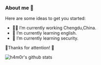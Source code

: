 ### About me 👋

Here are some ideas to get you started:

- 👨‍💼 I’m currently working Chengdu,China.
- 🏴󠁧󠁢󠁥󠁮󠁧󠁿 I’m currently learning english.
- 👯 I’m currently learning security.

🎇Thanks for attention! 🍻

![h4m0r's github stats](https://github-readme-stats.vercel.app/api?username=h4mor&show_icons=true&theme=merko)
